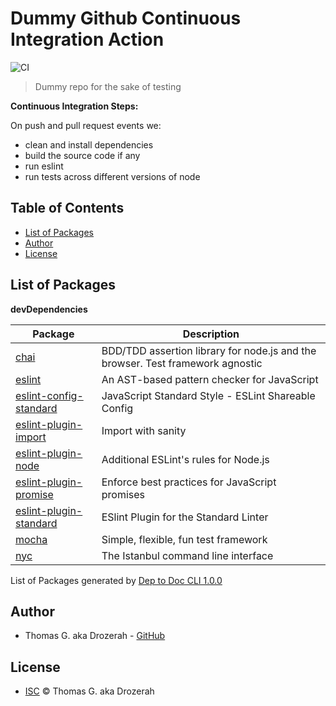 # Dummy Github Continuous Integration Action

![CI](https://github.com/Drozerah/dummy-github-ci-action/workflows/CI/badge.svg)

> Dummy repo for the sake of testing

__Continuous Integration Steps:__

On push and pull request events we:

- clean and install dependencies 
- build the source code if any
- run eslint
- run tests across different versions of node

Table of Contents
-----------------

- [List of Packages](#list-of-packages)
- [Author](#author)
- [License](#license)

List of Packages
----------------

__devDependencies__

| Package                                                                             | Description                                                                    |
| ----------------------------------------------------------------------------------- | ------------------------------------------------------------------------------ |
| [chai](http://chaijs.com)                                                           | BDD/TDD assertion library for node.js and the browser. Test framework agnostic |
| [eslint](https://eslint.org)                                                        | An AST-based pattern checker for JavaScript                                    |
| [eslint-config-standard](https://github.com/standard/eslint-config-standard)        | JavaScript Standard Style - ESLint Shareable Config                            |
| [eslint-plugin-import](https://github.com/benmosher/eslint-plugin-import)           | Import with sanity                                                             |
| [eslint-plugin-node](https://github.com/mysticatea/eslint-plugin-node#readme)       | Additional ESLint's rules for Node.js                                          |
| [eslint-plugin-promise](https://github.com/xjamundx/eslint-plugin-promise#readme)   | Enforce best practices for JavaScript promises                                 |
| [eslint-plugin-standard](https://github.com/standard/eslint-plugin-standard#readme) | ESlint Plugin for the Standard Linter                                          |
| [mocha](https://mochajs.org/)                                                       | Simple, flexible, fun test framework                                           |
| [nyc](https://istanbul.js.org/)                                                     | The Istanbul command line interface                                            |


List of Packages generated by [Dep to Doc CLI 1.0.0](https://github.com/Drozerah/dep-to-doc-cli.git)


Author
------

- Thomas G. aka Drozerah - [GitHub](https://github.com/Drozerah)

License
-------

- [ISC](licence) © Thomas G. aka Drozerah